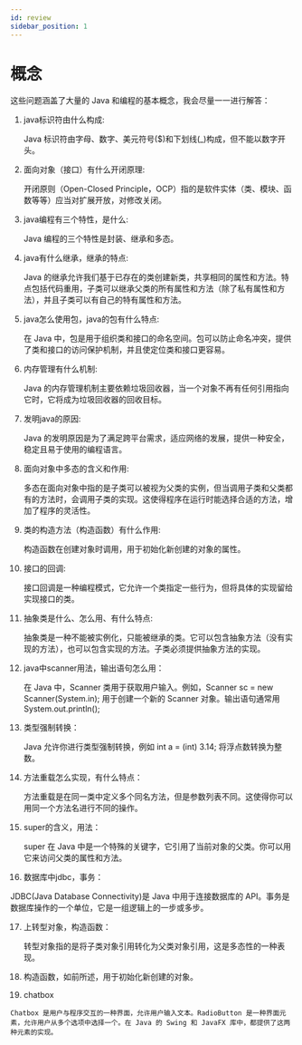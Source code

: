 ```yaml
---
id: review
sidebar_position: 1
---
```

# 概念
这些问题涵盖了大量的 Java 和编程的基本概念，我会尽量一一进行解答：

1. java标识符由什么构成:
   
   Java 标识符由字母、数字、美元符号($)和下划线(\_)构成，但不能以数字开头。

2. 面向对象（接口）有什么开闭原理:
   
   开闭原则（Open-Closed Principle，OCP）指的是软件实体（类、模块、函数等等）应当对扩展开放，对修改关闭。

3. java编程有三个特性，是什么:
   
   Java 编程的三个特性是封装、继承和多态。

4. java有什么继承，继承的特点:
   
   Java 的继承允许我们基于已存在的类创建新类，共享相同的属性和方法。特点包括代码重用，子类可以继承父类的所有属性和方法（除了私有属性和方法），并且子类可以有自己的特有属性和方法。

5. java怎么使用包，java的包有什么特点:
   
   在 Java 中，包是用于组织类和接口的命名空间。包可以防止命名冲突，提供了类和接口的访问保护机制，并且使定位类和接口更容易。

6. 内存管理有什么机制:
   
   Java 的内存管理机制主要依赖垃圾回收器，当一个对象不再有任何引用指向它时，它将成为垃圾回收器的回收目标。

7. 发明java的原因:
   
   Java 的发明原因是为了满足跨平台需求，适应网络的发展，提供一种安全，稳定且易于使用的编程语言。

8. 面向对象中多态的含义和作用:
   
   多态在面向对象中指的是子类可以被视为父类的实例，但当调用子类和父类都有的方法时，会调用子类的实现。这使得程序在运行时能选择合适的方法，增加了程序的灵活性。

9.  类的构造方法（构造函数）有什么作用:
    
    构造函数在创建对象时调用，用于初始化新创建的对象的属性。

10. 接口的回调:
    
    接口回调是一种编程模式，它允许一个类指定一些行为，但将具体的实现留给实现接口的类。

11. 抽象类是什么、怎么用、有什么特点:
    
    抽象类是一种不能被实例化，只能被继承的类。它可以包含抽象方法（没有实现的方法），也可以包含实现的方法。子类必须提供抽象方法的实现。

12. java中scanner用法，输出语句怎么用：
    
    在 Java 中，Scanner 类用于获取用户输入。例如，Scanner sc = new Scanner(System.in); 用于创建一个新的 Scanner 对象。输出语句通常用 System.out.println();

13. 类型强制转换：
    
    Java 允许你进行类型强制转换，例如 int a = (int) 3.14; 将浮点数转换为整数。

14. 方法重载怎么实现，有什么特点：
    
    方法重载是在同一类中定义多个同名方法，但是参数列表不同。这使得你可以用同一个方法名进行不同的操作。

15. super的含义，用法：
    
    super 在 Java 中是一个特殊的关键字，它引用了当前对象的父类。你可以用它来访问父类的属性和方法。

16. 数据库中jdbc，事务：
    
   JDBC(Java Database Connectivity)是 Java 中用于连接数据库的 API。事务是数据库操作的一个单位，它是一组逻辑上的一步或多步。

17. 上转型对象，构造函数：
    
     转型对象指的是将子类对象引用转化为父类对象引用，这是多态性的一种表现。

18.  构造函数，如前所述，用于初始化新创建的对象。

19.  chatbox
    
    Chatbox 是用户与程序交互的一种界面，允许用户输入文本。RadioButton 是一种界面元素，允许用户从多个选项中选择一个。在 Java 的 Swing 和 JavaFX 库中，都提供了这两种元素的实现。
